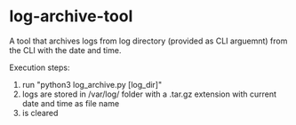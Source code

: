 # log-archive-tool
A tool that archives logs from log directory (provided as CLI arguemnt) from the CLI with the date and time.

Execution steps:
<ol>
  <li>run "python3 log_archive.py [log_dir]"</li>
  <li>logs are stored in /var/log/ folder with a .tar.gz extension with current date and time as file name</li>
  <li><log_dir> is cleared</li>
</ol>
